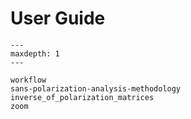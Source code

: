 # User Guide

```{toctree}
---
maxdepth: 1
---

workflow
sans-polarization-analysis-methodology
inverse_of_polarization_matrices
zoom
```
